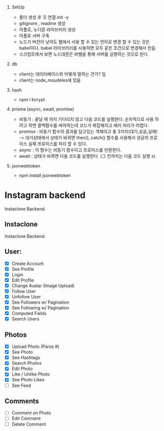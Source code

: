 1. SetUp

   - 폴더 생성 후 깃 연결 init -y
   - gitignore , readme 생성
   - 아폴로, 노디몬 라이브러리 생성
   - 아폴로 서버 구축
   - 노드가 버전이 낮아도 웹에서 사용 할 수 있는 언어로 변경 할 수 있는 것은 babel이다. babel 라이브러리를 사용하면 모두 같은 조건으로 변경해서 만듬
   - 스크립트에서 보면 노드데몬은 바벨을 통해 서버를 실행하는 것으로 된다.

2. db

   - client는 데이터베이스와 어떻게 말하는 건가? 임
   - client는 node_moudeles에 있음

3. hash

   - npm i bcrypt

4. prisma (async, await, promise)

   - 비동기 : 끝날 때 까지 기다리지 않고 다음 코드를 실행한다. 순차적으로 사용 하려고 하면 콜백함수를 써야하는데 코드가 복잡해지고 에러 처리가 어렵다.
   - promise : 비동기 함수의 결과를 담고있는 객체이고 총 3가지(대기,성공,실패) -> 대기상태에서 상태가 바뀌면 then(), catch() 함수를 사용해서 성공의 프로미스 실패 프로미스를 처리 할 수 있다.
   - async : 이 함수는 비동기 함수이고 프로미스를 반환한다.
   - await : 상태가 바뀌면 다음 코드를 실행한다. (그 전까지는 다음 코드 실행 x)

5. jsonwebtoken
   - npm install jsonwebtoken

# Instagram backend

Instaclone Backend.

## Instaclone

Instaclone Backend.

## User:

- [x] Create Account
- [x] See Profile
- [x] Login
- [x] Edit Profile
- [x] Change Avatar (Image Upload)
- [x] Follow User
- [x] Unfollow User
- [x] See Followers w/ Pagination
- [x] See Following w/ Pagination
- [x] Computed Fields
- [x] Search Users

## Photos

- [x] Upload Photo (Parse #)
- [x] See Photo
- [x] See Hashtags
- [x] Search Photos
- [x] Edit Photo
- [x] Like / Unlike Photo
- [x] See Photo Likes
- [ ] See Feed

## Comments

- [ ] Comment on Photo
- [ ] Edit Comment
- [ ] Delete Comment
